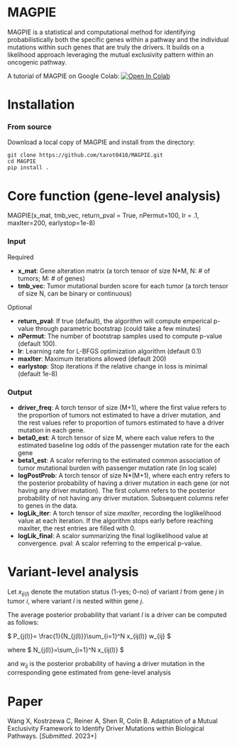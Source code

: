 # MAGPIE

MAGPIE is a statistical and computational method for identifying probabilistically both the specific genes within a pathway and the individual mutations within such genes that are truly the drivers. It builds on a likelihood approach leveraging the mutual exclusivity pattern within an oncogenic pathway.

A tutorial of MAGPIE on Google Colab: <a 
				       href="https://colab.research.google.com/drive/1ozZQ5wAZfWK3i8cazJ003nfelLR7EMzw?usp=sharing">
  	<img src="https://colab.research.google.com/assets/colab-badge.svg" alt="Open In Colab"/>
	</a>
	

# Installation

### From source

Download a local copy of MAGPIE and install from the directory:

	git clone https://github.com/tarot0410/MAGPIE.git
	cd MAGPIE
	pip install .

# Core function (gene-level analysis)

MAGPIE(x_mat, tmb_vec, return_pval = True, nPermut=100, lr = .1, maxIter=200, earlystop=1e-8)

### Input
Required
- **x_mat**: Gene alteration matrix (a torch tensor of size N*M, N: # of tumors; M: # of genes)
- **tmb_vec**: Tumor mutational burden score for each tumor (a torch tensor of size N, can be binary or continuous)

Optional
- **return_pval**: If true (default), the algorithm will compute emperical p-value through parametric bootstrap (could take a few minutes)
- **nPermut**: The number of bootstrap samples used to compute p-value (default 100).
- **lr**: Learning rate for L-BFGS optimization algorithm (default 0.1)
- **maxIter**: Maximum iterations allowed (default 200)
- **earlystop**: Stop iterations if the relative change in loss is minimal (default 1e-8)

### Output
- **driver_freq**: A torch tensor of size (M+1), where the first value refers to the proportion of tumors not estimated to have a driver mutation, and the rest values refer to proportion of tumors estimated to have a driver mutation in each gene.
- **beta0_est**: A torch tensor of size M, where each value refers to the estimated baseline log odds of the passenger mutation rate for the each gene
- **beta1_est**: A scalor referring to the estimated common association of tumor mutational burden with passenger mutation rate (in log scale)
- **logPostProb**: A torch tensor of size N*(M+1), where each entry refers to the posterior probability of having a driver mutation in each gene (or not having any driver mutation). The first column refers to the posterior probability of not having any driver mutation. Subsequent columns refer to genes in the data.
- **logLik_iter**: A torch tensor of size *maxIter*, recording the loglikelihood value at each iteration. If the algorithm stops early before reaching maxIter, the rest entries are filled with 0.
- **logLik_final**: A scalor summarizing the final loglikelihood value at convergence.
pval: A scalor referring to the emperical p-value.

# Variant-level analysis
Let $x_{ij(l)}$ denote the mutation status (1-yes; 0-no) of variant *l* from gene *j* in tumor *i*, where variant *l* is nested within gene *j*.

The average posterior probability that variant *l* is a driver can be computed as follows:

$ P_{j(l)}= \frac{1}{N_{j(l)}}\sum_{i=1}^N x_{ij(l)} w_{ij} $

where $ N_{j(l)}=\sum_{i=1}^N x_{ij(l)} $ 

and $w_{ij}$ is the posterior probability of having a driver mutation in the corresponding gene estimated from gene-level analysis

# Paper
Wang X, Kostrzewa C, Reiner A, Shen R, Colin B. Adaptation of a Mutual Exclusivity Framework to Identify Driver Mutations within Biological Pathways. [*Submitted*. 2023+]

